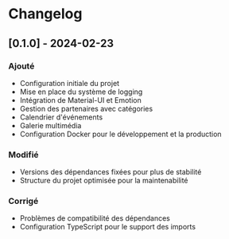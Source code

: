 # Changelog

## [0.1.0] - 2024-02-23

### Ajouté
- Configuration initiale du projet
- Mise en place du système de logging
- Intégration de Material-UI et Emotion
- Gestion des partenaires avec catégories
- Calendrier d'événements
- Galerie multimédia
- Configuration Docker pour le développement et la production

### Modifié
- Versions des dépendances fixées pour plus de stabilité
- Structure du projet optimisée pour la maintenabilité

### Corrigé
- Problèmes de compatibilité des dépendances
- Configuration TypeScript pour le support des imports